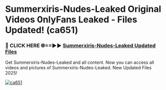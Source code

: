 # Summerxiris-Nudes-Leaked Original Videos 0nlyFans Leaked - Files Updated! (ca651)

<h3>🔴 CLICK HERE 🌐==►► <a href="https://tinyurl.com/4mcuefdz" rel="nofollow">Summerxiris-Nudes-Leaked Updated Files</a></h3>

Get Summerxiris-Nudes-Leaked and all content. Now you can access all videos and pictures of Summerxiris-Nudes-Leaked. New Updated Files 2025!

[![ca651](https://i.imgur.com/StAQSOY.gif)](https://tinyurl.com/4mcuefdz)
